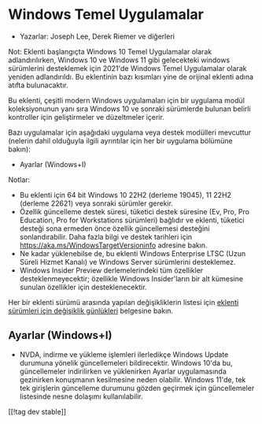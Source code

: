 # Windows Temel Uygulamalar #

* Yazarlar: Joseph Lee, Derek Riemer ve diğerleri

Not: Eklenti başlangıçta Windows 10 Temel Uygulamalar olarak
adlandırılırken, Windows 10 ve Windows 11 gibi gelecekteki windows
sürümlerini desteklemek için 2021'de Windows Temel Uygulamalar olarak
yeniden adlandırıldı. Bu eklentinin bazı kısımları yine de orijinal eklenti
adına atıfta bulunacaktır.

Bu eklenti, çeşitli modern Windows uygulamaları için bir uygulama modül
koleksiyonunun yanı sıra Windows 10 ve sonraki sürümlerde bulunan belirli
kontroller için geliştirmeler ve düzeltmeler içerir.

Bazı uygulamalar için aşağıdaki uygulama veya destek modülleri  mevcuttur
(nelerin dahil olduğuyla ilgili ayrıntılar için her bir uygulama bölümüne
bakın):

* Ayarlar (Windows+I)

Notlar:

* Bu eklenti için 64 bit Windows 10 22H2 (derleme 19045), 11 22H2 (derleme
  22621) veya sonraki sürümler gerekir.
* Özellik güncelleme destek süresi, tüketici destek süresine (Ev, Pro, Pro
  Education, Pro for Workstations sürümleri) bağlıdır ve eklenti, tüketici
  desteği sona ermeden önce özellik güncellemesi desteğini
  sonlandırabilir. Daha fazla bilgi ve destek tarihleri ​​için
  <https://aka.ms/WindowsTargetVersioninfo> adresine bakın.
* Ne kadar yüklenebilse de, bu eklenti Windows Enterprise LTSC (Uzun Süreli
  Hizmet Kanalı) ve Windows Server sürümlerini desteklemez.
* Windows Insider Preview derlemelerindeki tüm özellikler
  desteklenmeyecektir; özellikle Windows Insider'ların bir alt kümesine
  sunulan özellikler için desteklenecektir.

Her bir eklenti sürümü arasında yapılan değişikliklerin listesi için
[eklenti sürümleri için değişiklik günlükleri][1] belgesine bakın.

## Ayarlar (Windows+I)

* NVDA, indirme ve yükleme işlemleri ilerledikçe Windows Update durumuna
  yönelik güncellemeleri bildirecektir. Windows 10'da bu, güncellemeler
  indirilirken ve yüklenirken Ayarlar uygulamasında gezinirken konuşmanın
  kesilmesine neden olabilir. Windows 11'de, tek tek girişlerin güncelleme
  durumunu gözden geçirmek için güncellemeler listesinde nesne dolaşımı
  kullanılabilir.

[[!tag dev stable]]

[1]: https://github.com/josephsl/wintenapps/wiki/w10changelog
